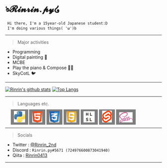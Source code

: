 <style>
     #langs a {
          background-color: rgba(1.0, 1.0, 1.0, 0.5);
          padding: 2.0em 0.7em 0.3em 0.7em;
          transition: 0.5s;
     }
     #langs a:hover { border: 2px white solid; }
     #langs a:hover::after { content: attr(alt); color: white;}
</style>

# ঌ𝓡𝓲𝓷𝓻𝓲𝓷.𝓹𝔂໒ 
     Hi there, I'm a 15year-old Japanese student:D
     I'm doing various things( 'ω')b
___
> Major activities
* Programming
* Digital painting 🎨
* MCBE
* Play the piano & Compose 🎹🎶
* SkyCotL 🐦
___
[![Rinrin's github stats](https://github-readme-stats.vercel.app/api?username=Rinrin0413&show_icons=true&theme=gruvbox)](https://github.com/anuraghazra/github-readme-stats)
[![Top Langs](https://github-readme-stats.vercel.app/api/top-langs/?username=Rinrin0413&show_icons=true&theme=highcontrast)](https://github.com/anuraghazra/github-readme-stats)
___
> Languages etc. 


<div id="langs">
     &emsp;
     <a href="https://www.python.org/" alt="Python"><img src="static/img/python.png" alt="Python" style="width:36px;"></a>
     <a href="https://html.spec.whatwg.org/" alt="HTML"><img src="static/img/html.png" alt="HTML" style="width:31.5px;"></a>
     <a href="https://www.w3.org/TR/CSS/#css" alt="CSS"><img src="static/img/css.png" alt="CSS" style="width:31.5px;"></a>
     <a href="https://www.ecma-international.org/publications-and-standards/standards/ecma-262/" alt="JS"><img src="static/img/js.png" alt="JS" style="width:31.5px;"></a>
     <a href="https://docs.microsoft.com/en-us/windows/win32/direct3dhlsl/dx-graphics-hlsl" alt="HLSL"><img src="static/img/hlsl.png" alt="HLSL" style="width:36px;"></a>
     <a href="https://svelte.dev/" alt="Svelte"><img src="static/img/svelte.png" alt="Svelte" style="width:31.5px;"></a>
     <a href="https://sass-lang.com/" alt="SCSS"><img src="static/img/scss.png" alt="SCSS" style="width:43.5px;"></a>
</div>

___
> Socials
* Twitter : [@Rinrin_2nd](https://twitter.com/Rinrin_2nd)
* Discord : `Rinrin.py#5671 (724976600873041940)`
* Qiita : [Rinrin0413](https://qiita.com/Rinrin0413)
___
